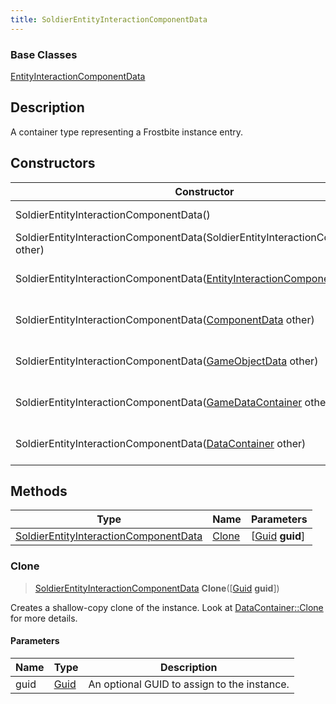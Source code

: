 ```yaml
---
title: SoldierEntityInteractionComponentData
---
```

### Base Classes

[EntityInteractionComponentData](EntityInteractionComponentData)

## Description

A container type representing a Frostbite instance entry.

## Constructors

| Constructor                                                                                                   | Description                                                                                                                                                                    |
| ------------------------------------------------------------------------------------------------------------- | ------------------------------------------------------------------------------------------------------------------------------------------------------------------------------ |
| SoldierEntityInteractionComponentData()                                                                       | Create a new instance of this container type.                                                                                                                                  |
| SoldierEntityInteractionComponentData(SoldierEntityInteractionComponentData other)                            | Create a reference copy of an instance of the same type.                                                                                                                       |
| SoldierEntityInteractionComponentData([EntityInteractionComponentData](EntityInteractionComponentData) other) | Upcast an instance of type [EntityInteractionComponentData](EntityInteractionComponentData) to [SoldierEntityInteractionComponentData](SoldierEntityInteractionComponentData). |
| SoldierEntityInteractionComponentData([ComponentData](ComponentData) other)                                   | Upcast an instance of type [ComponentData](ComponentData) to [SoldierEntityInteractionComponentData](SoldierEntityInteractionComponentData).                                   |
| SoldierEntityInteractionComponentData([GameObjectData](GameObjectData) other)                                 | Upcast an instance of type [GameObjectData](GameObjectData) to [SoldierEntityInteractionComponentData](SoldierEntityInteractionComponentData).                                 |
| SoldierEntityInteractionComponentData([GameDataContainer](GameDataContainer) other)                           | Upcast an instance of type [GameDataContainer](GameDataContainer) to [SoldierEntityInteractionComponentData](SoldierEntityInteractionComponentData).                           |
| SoldierEntityInteractionComponentData([DataContainer](/vext/ref/shared/class/datacontainer) other)              | Upcast an instance of type [DataContainer](/vext/ref/shared/class/datacontainer) to [SoldierEntityInteractionComponentData](SoldierEntityInteractionComponentData).              |

## Methods

| Type                                                                           | Name            | Parameters                                     |
| ------------------------------------------------------------------------------ | --------------- | ---------------------------------------------- |
| [SoldierEntityInteractionComponentData](SoldierEntityInteractionComponentData) | [Clone](#clone) | \[[Guid](/vext/ref/shared/class/guid) **guid**\] |

### Clone

> [SoldierEntityInteractionComponentData](SoldierEntityInteractionComponentData) **Clone**(\[[Guid](/vext/ref/shared/class/guid) **guid**\])

Creates a shallow-copy clone of the instance. Look at [DataContainer::Clone](/vext/ref/shared/class/datacontainer#clone) for more details.

#### Parameters

| Name | Type         | Description                                 |
| ---- | ------------ | ------------------------------------------- |
| guid | [Guid](Guid) | An optional GUID to assign to the instance. |
